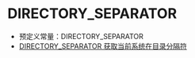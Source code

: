 # DIRECTORY_SEPARATOR

- 预定义常量：DIRECTORY_SEPARATOR
- [DIRECTORY_SEPARATOR 获取当前系统在目录分隔符](https://blog.csdn.net/qingzhouwangzhan/article/details/78803604)
